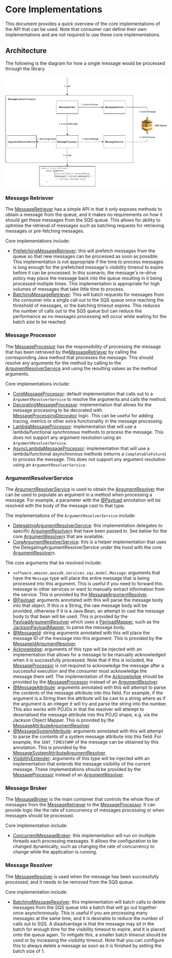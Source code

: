 # Core Implementations

This document provides a quick overview of the core implementations of the API that can be used. Note that consumer can define their own implementations and
are not required to use these core implementations.

## Architecture

The following is the diagram for how a single message would be processed through the library.

![Core Framework Architecture Diagram](./resources/architecture_diagram.png "Core Framework Architecture Diagram")

### Message Retriever

The [MessageRetriever](../api/src/main/java/com/jashmore/sqs/retriever) has a simple API in that it only exposes methods to obtain
a message from the queue, and it makes no requirements on how it should get these messages from the SQS queue. This allows for ability to optimise the
retrieval of messages such as batching requests for retrieving messages or pre-fetching messages.

Core implementations include:

-   [PrefetchingMessageRetriever](../core/src/main/java/com/jashmore/sqs/retriever/prefetch/PrefetchingMessageRetriever.java):
    this will prefetch messages from the queue so that new messages can be processed as soon as possible. This implementation is not appropriate if the time
    to process messages is long enough for the prefetched message's visibility timeout to expire before it can be processed. In this scenario, the message's
    re-drive policy may place the message back into the queue resulting in it being processed multiple times. This implementation is appropriate
    for high volumes of messages that take little time to process.
-   [BatchingMessageRetriever](../core/src/main/java/com/jashmore/sqs/retriever/batching/BatchingMessageRetriever.java):
    This will batch requests for messages from the consumer into a single call out to the SQS queue once reaching the threshold of messages, or the batching
    timeout expires. This reduces the number of calls out to the SQS queue but can reduce the performance as no messages processing will occur while waiting
    for the batch size to be reached.

### Message Processor

The [MessageProcessor](../api/src/main/java/com/jashmore/sqs/processor/MessageProcessor.java)
has the responsibility of processing the message that has been retrieved by the[MessageRetriever](../api/src/main/java/com/jashmore/sqs/retriever)
by calling the corresponding Java method that processes the message. This should resolve any arguments for the method by calling to the
[ArgumentResolverService](../api/src/main/java/com/jashmore/sqs/argument/ArgumentResolverService.java) and using the resulting
values as the method arguments.

Core implementations include:

-   [CoreMessageProcessor](../core/src/main/java/com/jashmore/sqs/processor/CoreMessageProcessor.java):
    default implementation that calls out to a `ArgumentResolverService` to resolve the arguments and calls the method.
-   [DecoratingMessageProcessor](../core/src/main/java/com/jashmore/sqs/processor/DecoratingMessageProcessor.java): implementation that allows for the
    message processing to be decorated with [MessageProcessingDecorator](../api/src/main/java/com/jashmore/sqs/decorator/MessageProcessingDecorator.java) logic.
    This can be useful for adding tracing, metrics or other extra functionality in the message processing.
-   [LambdaMessageProcessor](../core/src/main/java/com/jashmore/sqs/processor/LambdaMessageProcessor.java): implementation that
    will use a lambda/functional synchronous methods to process the message. This does not support any argument resolution using an `ArgumentResolverService`.
-   [AsyncLambdaMessageProcessor](../core/src/main/java/com/jashmore/sqs/processor/AsyncLambdaMessageProcessor.java): implementation that
    will use a lambda/functional asynchronous methods (returns a `CompletableFuture`) to process the message. This does not support any argument
    resolution using an `ArgumentResolverService`.

### ArgumentResolverService

The [ArgumentResolverService](../api/src/main/java/com/jashmore/sqs/argument/ArgumentResolverService.java) is used to obtain the
[ArgumentResolver](../api/src/main/java/com/jashmore/sqs/argument/ArgumentResolver.java) that can be used to populate an argument
in a method when processing a message. For example, a parameter with the
[@Payload](../core/src/main/java/com/jashmore/sqs/argument/payload/Payload.java) annotation will be resolved with the body
of the message cast to that type.

The implementations of the `ArgumentResolverService` include:

-   [DelegatingArgumentResolverService](../core/src/main/java/com/jashmore/sqs/argument/DelegatingArgumentResolverService.java):
    this implementation delegates to specific [ArgumentResolver](../api/src/main/java/com/jashmore/sqs/argument/ArgumentResolver.java)s
    that have been passed in. See below for the core
    [ArgumentResolver](../api/src/main/java/com/jashmore/sqs/argument/ArgumentResolver.java)s that are available.
-   [CoreArgumentResolverService](../core/src/main/java/com/jashmore/sqs/argument/CoreArgumentResolverService.java): this is
    a helper implementation that uses the DelegatingArgumentResolverService under the hood with the core
    [ArgumentResolver](../api/src/main/java/com/jashmore/sqs/argument/ArgumentResolver.java)s.

The core arguments that be resolved include:

-   `software.amazon.awssdk.services.sqs.model.Message`: arguments that have the `Message` type will place the entire message that is being processed into
    this argument. This is useful if you need to forward this message to other services or want to manually extract information from the service. This is
    provided by the [MessageArgumentResolver](../core/src/main/java/com/jashmore/sqs/argument/message/MessageArgumentResolver.java).
-   [@Payload](../core/src/main/java/com/jashmore/sqs/argument/payload/Payload.java): arguments annotated with this will parse the
    message body into that object. If this is a String, the raw message body will be provided, otherwise if it is a Java Bean, an attempt to
    cast the message body to that bean will be used. This is provided by the
    [PayloadArgumentResolver](../core/src/main/java/com/jashmore/sqs/argument/payload/PayloadArgumentResolver.java) which uses
    a [PayloadMapper](../core/src/main/java/com/jashmore/sqs/argument/payload/mapper/PayloadMapper.java), such as
    the [JacksonPayloadMapper](../core/src/main/java/com/jashmore/sqs/argument/payload/mapper/JacksonPayloadMapper.java), to parse the message body.
-   [@MessageId](../core/src/main/java/com/jashmore/sqs/argument/messageid/MessageId.java): string arguments annotated with this will
    place the message ID of the message into this argument. This is provided by the
    [MessageIdArgumentResolver](../core/src/main/java/com/jashmore/sqs/argument/messageid/MessageIdArgumentResolver.java).
-   [Acknowledge](../api/src/main/java/com/jashmore/sqs/processor/argument/Acknowledge.java): arguments of this type will be injected
    with an implementation that allows for a message to be manually acknowledged when it is successfully processed. Note that if this is included,
    the [MessageProcessor](../api/src/main/java/com/jashmore/sqs/processor/MessageProcessor.java) is not required to
    acknowledge the message after a successful execution and the consumer must acknowledge the message them self. The implementation of the
    [Acknowledge](../api/src/main/java/com/jashmore/sqs/processor/argument/Acknowledge.java) should be provided by the
    [MessageProcessor](../api/src/main/java/com/jashmore/sqs/processor/MessageProcessor.java) instead of
    an [ArgumentResolver](../api/src/main/java/com/jashmore/sqs/argument/ArgumentResolver.java).
-   [@MessageAttribute](../core/src/main/java/com/jashmore/sqs/argument/attribute/MessageAttribute.java): arguments annotated with this
    will attempt to parse the contents of the message attribute into this field. For example, if the argument is a String then the attribute will be cast to a
    string where as if the argument is an integer it will try and parse the string into the number. This also works with POJOs in that the resolver will
    attempt to deserialised the message attribute into this POJO shape, e.g. via the Jackson Object Mapper. This is provided by the
    [MessageAttributeArgumentResolver](../core/src/main/java/com/jashmore/sqs/argument/attribute/MessageAttributeArgumentResolver.java).
-   [@MessageSystemAttribute](../core/src/main/java/com/jashmore/sqs/argument/attribute/MessageAttribute.java): arguments annotated
    with this will attempt to parse the contents of a system message attribute into this field. For example, the `SENT_TIMESTAMP` of the message can be obtained
    by this annotation. This is provided by the
    [MessageSystemAttributeArgumentResolver](../core/src/main/java/com/jashmore/sqs/argument/attribute/MessageSystemAttributeArgumentResolver.java).
-   [VisibilityExtender](../api/src/main/java/com/jashmore/sqs/processor/argument/VisibilityExtender.java): arguments of this type
    will be injected with an implementation that extends the message visibility of the current message. These implementations should be provided by the
    [MessageProcessor](../api/src/main/java/com/jashmore/sqs/processor/MessageProcessor.java) instead of
    an [ArgumentResolver](../api/src/main/java/com/jashmore/sqs/argument/ArgumentResolver.java).

### Message Broker

The [MessageBroker](../api/src/main/java/com/jashmore/sqs/broker/MessageBroker.java) is the main container that controls the
whole flow of messages from the [MessageRetriever](../api/src/main/java/com/jashmore/sqs/retriever) to the
[MessageProcessor](../api/src/main/java/com/jashmore/sqs/processor/MessageProcessor.java). It can provide logic like the rate
of concurrency of messages processing or when messages should be processed.

Core implementation include:

-   [ConcurrentMessageBroker](../core/src/main/java/com/jashmore/sqs/broker/concurrent/ConcurrentMessageBroker.java): this
    implementation will run on multiple threads each processing messages. It allows the configuration to be changed dynamically, such as changing the rate of
    concurrency to change while the application is running.

### Message Resolver

The [MessageResolver](../api/src/main/java/com/jashmore/sqs/resolver/MessageResolver.java) is used when the message has been
successfully processed, and it needs to be removed from the SQS queue.

Core implementation include:

-   [BatchingMessageResolver](../core/src/main/java/com/jashmore/sqs/resolver/batching/BatchingMessageResolver.java): this
    implementation will batch calls to delete messages from the SQS queue into a batch that will go out together once asynchronously. This is useful if you
    are processing many messages at the same time, and it is desirable to reduce the number of calls out to SQS. A disadvantage is that the message may
    sit in the batch for enough time for the visibility timeout to expire, and it is placed onto the queue again. To mitigate this, a smaller batch
    timeout should be used or by increasing the visibility timeout. Note that you can configure this to always delete a message as soon as it is finished by
    setting the batch size of 1.
